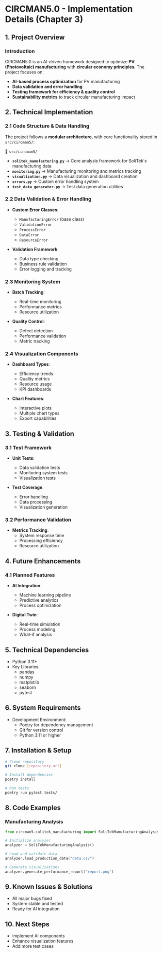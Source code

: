 # CIRCMAN5.0 - Implementation Details (Chapter 3)

## **1. Project Overview**
### **Introduction**
CIRCMAN5.0 is an AI-driven framework designed to optimize **PV (Photovoltaic) manufacturing** with **circular economy principles**. The project focuses on:
- **AI-based process optimization** for PV manufacturing
- **Data validation and error handling**
- **Testing framework for efficiency & quality control**
- **Sustainability metrics** to track circular manufacturing impact

## **2. Technical Implementation**
### **2.1 Code Structure & Data Handling**
The project follows a **modular architecture**, with core functionality stored in `src/circman5/`:

📂 `src/circman5/`
- **`solitek_manufacturing.py`** → Core analysis framework for SoliTek's manufacturing data
- **`monitoring.py`** → Manufacturing monitoring and metrics tracking
- **`visualization.py`** → Data visualization and dashboard creation
- **`errors.py`** → Custom error handling system
- **`test_data_generator.py`** → Test data generation utilities

### **2.2 Data Validation & Error Handling**
- **Custom Error Classes**:
  - `ManufacturingError` (base class)
  - `ValidationError`
  - `ProcessError`
  - `DataError`
  - `ResourceError`

- **Validation Framework**:
  - Data type checking
  - Business rule validation
  - Error logging and tracking

### **2.3 Monitoring System**
- **Batch Tracking**:
  - Real-time monitoring
  - Performance metrics
  - Resource utilization

- **Quality Control**:
  - Defect detection
  - Performance validation
  - Metric tracking

### **2.4 Visualization Components**
- **Dashboard Types**:
  - Efficiency trends
  - Quality metrics
  - Resource usage
  - KPI dashboards

- **Chart Features**:
  - Interactive plots
  - Multiple chart types
  - Export capabilities

## **3. Testing & Validation**
### **3.1 Test Framework**
- **Unit Tests**:
  - Data validation tests
  - Monitoring system tests
  - Visualization tests

- **Test Coverage**:
  - Error handling
  - Data processing
  - Visualization generation

### **3.2 Performance Validation**
- **Metrics Tracking**:
  - System response time
  - Processing efficiency
  - Resource utilization

## **4. Future Enhancements**
### **4.1 Planned Features**
- **AI Integration**:
  - Machine learning pipeline
  - Predictive analytics
  - Process optimization

- **Digital Twin**:
  - Real-time simulation
  - Process modeling
  - What-if analysis

## **5. Technical Dependencies**
- Python 3.11+
- Key Libraries:
  - pandas
  - numpy
  - matplotlib
  - seaborn
  - pytest

## **6. System Requirements**
- Development Environment:
  - Poetry for dependency management
  - Git for version control
  - Python 3.11 or higher

## **7. Installation & Setup**
```bash
# Clone repository
git clone [repository-url]

# Install dependencies
poetry install

# Run tests
poetry run pytest tests/
```

## **8. Code Examples**
### **Manufacturing Analysis**
```python
from circman5.solitek_manufacturing import SoliTekManufacturingAnalysis

# Initialize analyzer
analyzer = SoliTekManufacturingAnalysis()

# Load and validate data
analyzer.load_production_data("data.csv")

# Generate visualizations
analyzer.generate_performance_report("report.png")
```

## **9. Known Issues & Solutions**
- All major bugs fixed
- System stable and tested
- Ready for AI integration

## **10. Next Steps**
- Implement AI components
- Enhance visualization features
- Add more test cases
